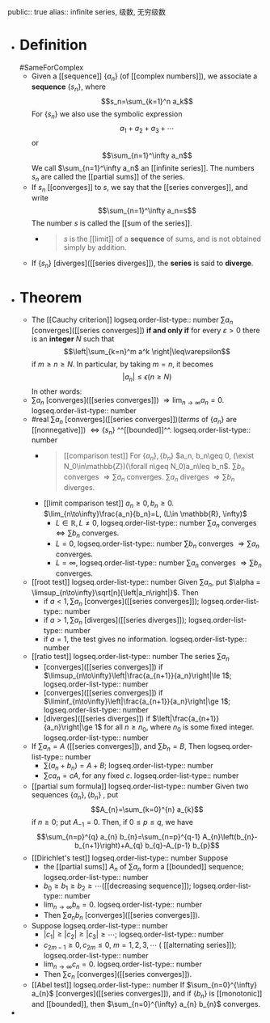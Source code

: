 public:: true
alias:: infinite series, 级数, 无穷级数

- # Definition
  #SameForComplex
	- Given a [[sequence]] $\{a_n\}$ (of [[complex numbers]]), we associate a **sequence** $\{s_n\}$, where
	  $$s_n=\sum_{k=1}^n a_k$$
	  For $\{s_n\}$ we also use the symbolic expression 
	  $$a_1+a_2+a_3+\cdots$$
	  or
	  $$\sum_{n=1}^\infty a_n$$
	  We call $\sum_{n=1}^\infty a_n$ an [[infinite series]]. 
	  The numbers $s_n$ are called the [[partial sums]] of the series.
	- If ${s_n}$ [[converges]] to $s$, we say that the [[series converges]], and write
	  $$\sum_{n=1}^\infty a_n=s$$
	  The number $s$ is called the [[sum of the series]].
		- > $s$ is the [[limit]] of a **sequence** of sums, and is not obtained simply by addition.
	- If $\{s_n\}$ [diverges]([[series diverges]]), the **series** is said to **diverge**.
- # Theorem
	- The [[Cauchy criterion]]
	  logseq.order-list-type:: number
	  $\sum a_n$ [converges]([[series converges]]) **if and only if** for every $\varepsilon > 0$ there is an **integer** $N$ such that
	  $$\left|\sum_{k=n}^m a^k \right|\leq\varepsilon$$
	  if $m\geq n\geq N$.
	  In particular, by taking $m = n$,  it becomes 
	  $$\left|a_n\right|\leq\epsilon (n\geq N)$$
	  In other words:
	- $\sum a_n$ [converges]([[series converges]]) $\Longrightarrow\lim_{n\to\infty}a_n = 0$.
	  logseq.order-list-type:: number
	- #real $\sum a_n$ [converges]([[series converges]])(*terms* of $\{a_n\}$ are [[nonnegative]]) $\Longleftrightarrow \{s_n\}$ ^^[[bounded]]^^.
	  logseq.order-list-type:: number
		- > [[comparison test]]
		  For $\{a_n\}, \{b_n\}$ 
		  $a_n, b_n\geq 0, (\exist N_0\in\mathbb{Z})(\forall n\geq N_0)a_n\leq b_n$.
		  $\sum b_n$ converges $\Longrightarrow \sum a_n$ converges.
		  $\sum a_n$ diverges $\Longrightarrow \sum b_n$ diverges.
		- [[limit comparison test]]
		  $a_n\geq 0, b_n\ge 0$.
		  $\lim_{n\to\infty}\frac{a_n}{b_n}=L, (L\in \mathbb{R}, \infty)$
			- $L\in\mathbb{R}, L\neq 0$,
			  logseq.order-list-type:: number
			  $\sum a_n$ converges $\Longleftrightarrow \sum b_n$ converges.
			- $L=0$,
			  logseq.order-list-type:: number
			  $\sum b_n$ converges $\Longrightarrow \sum a_n$ converges.
			- $L=\infty$,
			  logseq.order-list-type:: number
			  $\sum a_n$ converges $\Longrightarrow \sum b_n$ converges.
	- [[root test]]
	  logseq.order-list-type:: number
	  Given $\sum a_n$, put $\alpha = \limsup_{n\to\infty}\sqrt[n]{\left|a_n\right|}$. 
	  Then
		- if $a< 1, \sum a_n$ [converges]([[series converges]]);
		  logseq.order-list-type:: number
		- if $a > 1, \sum a_n$ [diverges]([[series diverges]]);
		  logseq.order-list-type:: number
		- if $a = 1$, the test gives no information.
		  logseq.order-list-type:: number
	- [[ratio test]]
	  logseq.order-list-type:: number
	  The series $\sum a_n$
		- [converges]([[series converges]]) if $\limsup_{n\to\infty}\left|\frac{a_{n+1}}{a_n}\right|\le 1$;
		  logseq.order-list-type:: number
		- [converges]([[series converges]]) if $\liminf_{n\to\infty}\left|\frac{a_{n+1}}{a_n}\right|\ge 1$;
		  logseq.order-list-type:: number
		- [diverges]([[series diverges]]) if $\left|\frac{a_{n+1}}{a_n}\right|\ge 1$ for all $n\ge n_0$, where $n_0$ is some fixed integer.
		  logseq.order-list-type:: number
	- If $\sum a_n = A$ ([[series converges]]), and $\sum b_n = B$, Then
	  logseq.order-list-type:: number
		- $\sum(a_n + b_n) = A + B$;
		  logseq.order-list-type:: number
		- $\sum c a_n = cA$, for any fixed $c$.
		  logseq.order-list-type:: number
	- [[partial sum formula]]
	  logseq.order-list-type:: number
	  Given two sequences  $\left\{a_{n}\right\},\left\{b_{n}\right\}$ , put
	  $$A_{n}=\sum_{k=0}^{n} a_{k}$$
	  if $n \geq 0$;  put $A_{-1}=0$. Then, if $0 \leq p \leq q$, we have
	  $$\sum_{n=p}^{q} a_{n} b_{n}=\sum_{n=p}^{q-1} A_{n}\left(b_{n}-b_{n+1}\right)+A_{q} b_{q}-A_{p-1} b_{p}$$
	- [[Dirichlet's test]]
	  logseq.order-list-type:: number
	  Suppose
		- the [[partial sums]] $A_n$ of $\sum a_n$ form a [[bounded]] sequence;
		  logseq.order-list-type:: number
		- $b_0\geq b_1\geq b_2\geq\cdots$([[decreasing sequence]]);
		  logseq.order-list-type:: number
		- $\lim_{n\to\infty} b_n = 0$.
		  logseq.order-list-type:: number
		- Then $\sum a_n b_n$ [converges]([[series converges]]).
	- Suppose
	  logseq.order-list-type:: number
		- $\left|c_1\right|\geq \left|c_2\right|\geq \left|c_3\right|\geq\cdots$;
		  logseq.order-list-type:: number
		- $c_{2m-1}\geq 0, c_{2m}\leq 0,\ m = 1, 2, 3, \cdots$ ( [[alternating series]]);
		  logseq.order-list-type:: number
		- $\lim_{n\to\infty}c_n = 0$.
		  logseq.order-list-type:: number
		- Then $\sum c_n$ [converges]([[series converges]]).
	- [[Abel test]]
	  logseq.order-list-type:: number
	  If $\sum_{n=0}^{\infty} a_{n}$  [converges]([[series converges]]), and if $\left\{b_{n}\right\}$  is [[monotonic]] and [[bounded]], then $\sum_{n=0}^{\infty} a_{n} b_{n}$  converges.
-